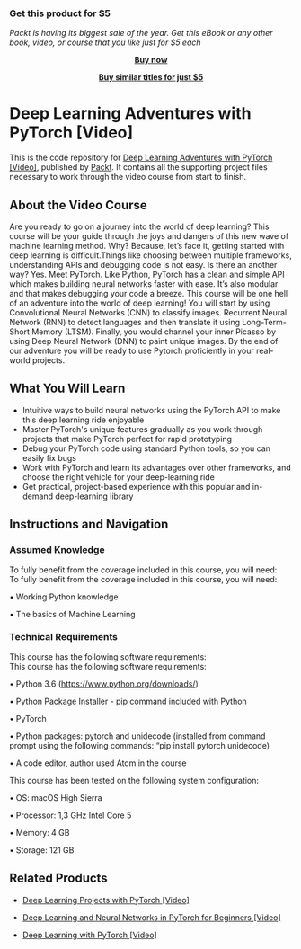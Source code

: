 
### Get this product for $5

<i>Packt is having its biggest sale of the year. Get this eBook or any other book, video, or course that you like just for $5 each</i>


<b><p align='center'>[Buy now](https://packt.link/9781789138641)</p></b>


<b><p align='center'>[Buy similar titles for just $5](https://subscription.packtpub.com/search)</p></b>


# Deep Learning Adventures with PyTorch [Video]
This is the code repository for [Deep Learning Adventures with PyTorch [Video]](https://www.packtpub.com/big-data-and-business-intelligence/deep-learning-adventures-pytorch-video?utm_source=github&utm_medium=repository&utm_campaign=9781789138641), published by [Packt](https://www.packtpub.com/?utm_source=github). It contains all the supporting project files necessary to work through the video course from start to finish.
## About the Video Course
Are you ready to go on a journey into the world of deep learning? This course will be your guide through the joys and dangers of this new wave of machine learning method. Why? Because,  let’s face it, getting started with deep learning is difficult.Things like choosing between multiple frameworks, understanding APIs and debugging code is not easy. Is there an another way? Yes. Meet PyTorch. Like Python, PyTorch has a clean and simple API which makes building neural networks faster with ease. It’s also modular and that makes debugging your code a breeze. This course will be one hell of an adventure into the world of deep learning!
You will start by using Convolutional Neural Networks (CNN) to classify images. Recurrent Neural Network (RNN) to detect languages and then translate it using Long-Term-Short Memory (LTSM). Finally, you would channel your inner Picasso by using Deep Neural Network (DNN) to paint unique images. 
By the end of our adventure you will be ready to use Pytorch proficiently in your real-world projects.


<H2>What You Will Learn</H2>
<DIV class=book-info-will-learn-text>
<UL>
<LI>Intuitive ways to build neural networks using the PyTorch API to make this deep learning ride enjoyable 
<LI>Master PyTorch's unique features gradually as you work through projects that make PyTorch perfect for rapid prototyping 
<LI>Debug your PyTorch code using standard Python tools, so you can easily fix bugs&nbsp; 
<LI>Work with PyTorch and learn its advantages over other frameworks, and choose the right vehicle for your deep-learning ride 
<LI>Get practical, project-based experience with this popular and in-demand deep-learning library </LI></UL></DIV>

## Instructions and Navigation
### Assumed Knowledge
To fully benefit from the coverage included in this course, you will need:<br/>
To fully benefit from the coverage included in this course, you will need:

• Working Python knowledge

• The basics of Machine Learning

### Technical Requirements
This course has the following software requirements:<br/>
This course has the following software requirements:

•	Python 3.6 (https://www.python.org/downloads/)

•	Python Package Installer - pip command included with Python  

•	PyTorch

•	Python packages: pytorch and unidecode  (installed from command prompt using the following commands: “pip install pytorch unidecode)

•	A code editor, author used Atom in the course

This course has been tested on the following system configuration:

•	OS: macOS High Sierra

•	Processor: 1,3 GHz Intel Core 5

•	Memory: 4 GB

•	Storage: 121 GB



## Related Products
* [Deep Learning Projects with PyTorch [Video]](https://www.packtpub.com/application-development/deep-learning-projects-pytorch-video?utm_source=github&utm_medium=repository&utm_campaign=9781788997591)

* [Deep Learning and Neural Networks in PyTorch for Beginners [Video]](https://www.packtpub.com/application-development/deep-learning-and-neural-networks-pytorch-beginners-video?utm_source=github&utm_medium=repository&utm_campaign=9781789536249)

* [Deep Learning with PyTorch [Video]](https://www.packtpub.com/big-data-and-business-intelligence/deep-learning-pytorch-video?utm_source=github&utm_medium=repository&utm_campaign=9781788475266)

